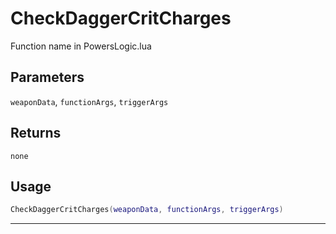 # CheckDaggerCritCharges
Function name in PowersLogic.lua
## Parameters
`weaponData`, `functionArgs`, `triggerArgs`
## Returns
`none`
## Usage
```lua
CheckDaggerCritCharges(weaponData, functionArgs, triggerArgs)
```
---
